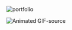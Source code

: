 ![portfolio](https://user-images.githubusercontent.com/74523461/116762286-f2254380-a9e7-11eb-8677-2f18a5ed604b.gif)


![Animated GIF-source](https://user-images.githubusercontent.com/74523461/117063590-0a040c80-acf3-11eb-9ed9-d2dd37d9bb9c.gif)
